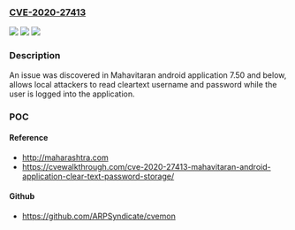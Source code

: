 ### [CVE-2020-27413](https://cve.mitre.org/cgi-bin/cvename.cgi?name=CVE-2020-27413)
![](https://img.shields.io/static/v1?label=Product&message=n%2Fa&color=blue)
![](https://img.shields.io/static/v1?label=Version&message=n%2Fa&color=blue)
![](https://img.shields.io/static/v1?label=Vulnerability&message=n%2Fa&color=brighgreen)

### Description

An issue was discovered in Mahavitaran android application 7.50 and below, allows local attackers to read cleartext username and password while the user is logged into the application.

### POC

#### Reference
- http://maharashtra.com
- https://cvewalkthrough.com/cve-2020-27413-mahavitaran-android-application-clear-text-password-storage/

#### Github
- https://github.com/ARPSyndicate/cvemon

